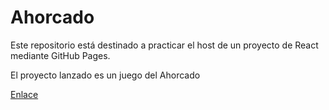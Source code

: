 # Ahorcado

Este repositorio está destinado a practicar el host de un proyecto de React mediante GitHub Pages.

El proyecto lanzado es un juego del Ahorcado

[Enlace](appsiespuerto.myvnc.com:10000)
